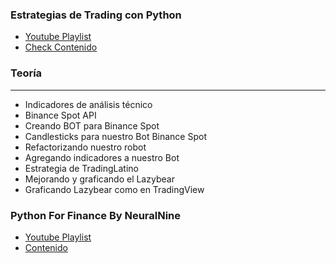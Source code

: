 ### Estrategias de Trading con Python

- [Youtube Playlist](https://www.youtube.com/playlist?list=PLYlZyIXUXErFnQN9ZJ_UAmV84DiXHFd1Z)
- [Check Contenido](./Contenido.md)

### Teoría

---

- Indicadores de análisis técnico
- Binance Spot API
- Creando BOT para Binance Spot
- Candlesticks para nuestro Bot Binance Spot
- Refactorizando nuestro robot
- Agregando indicadores a nuestro Bot
- Estrategia de TradingLatino
- Mejorando y graficando el Lazybear
- Graficando Lazybear como en TradingView

### Python For Finance By NeuralNine

- [Youtube Playlist](https://www.youtube.com/playlist?list=PL7yh-TELLS1HJzPsb6Xjdse2zbyQ-ocDH)
- [Contenido](./Contenido.md)
